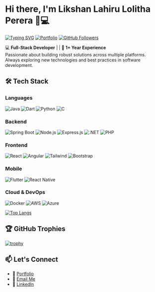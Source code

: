 # Hi there, I'm Likshan Lahiru Lolitha Perera 👨💻

[![Typing SVG](https://readme-typing-svg.demolab.com?font=Fira+Code&size=25&duration=4000&pause=1000&color=38C71A&width=435&lines=Full-Stack+Developer;Mobile+App+Enthusiast;Cloud+Solutions+Builder)](https://git.io/typing-svg)
[![Portfolio](https://img.shields.io/badge/Portfolio-FF7139?style=flat&logo=google-chrome&logoColor=white)](https://likshanlahiru.netlify.app/)
[![GitHub Followers](https://img.shields.io/github/followers/yourusername?label=Follow&style=social)](https://github.com/yourusername)

💻 **Full-Stack Developer** |  | 🚀 **1+ Year Experience**  
Passionate about building robust solutions across multiple platforms. Always exploring new technologies and best practices in software development.

## 🛠️ Tech Stack

### **Languages**
![Java](https://img.shields.io/badge/Java-ED8B00?style=flat&logo=openjdk&logoColor=white)
![Dart](https://img.shields.io/badge/Dart-0175C2?style=flat&logo=dart&logoColor=white)
![Python](https://img.shields.io/badge/Python-3776AB?style=flat&logo=python&logoColor=white)
![C](https://img.shields.io/badge/C-00599C?style=flat&logo=c&logoColor=white)

### **Backend**
![Spring Boot](https://img.shields.io/badge/Spring_Boot-6DB33F?style=flat&logo=springboot&logoColor=white)
![Node.js](https://img.shields.io/badge/Node.js-339933?style=flat&logo=nodedotjs&logoColor=white)
![Express.js](https://img.shields.io/badge/Express.js-000000?style=flat&logo=express&logoColor=white)
![.NET](https://img.shields.io/badge/.NET-512BD4?style=flat&logo=dotnet&logoColor=white)
![PHP](https://img.shields.io/badge/PHP-777BB4?style=flat&logo=php&logoColor=white)

### **Frontend**
![React](https://img.shields.io/badge/React-20232A?style=flat&logo=react&logoColor=61DAFB)
![Angular](https://img.shields.io/badge/Angular-DD0031?style=flat&logo=angular&logoColor=white)
![Tailwind](https://img.shields.io/badge/Tailwind_CSS-38B2AC?style=flat&logo=tailwind-css&logoColor=white)
![Bootstrap](https://img.shields.io/badge/Bootstrap-7952B3?style=flat&logo=bootstrap&logoColor=white)

### **Mobile**
![Flutter](https://img.shields.io/badge/Flutter-02569B?style=flat&logo=flutter&logoColor=white)
![React Native](https://img.shields.io/badge/React_Native-20232A?style=flat&logo=react&logoColor=61DAFB)

### **Cloud & DevOps**
![Docker](https://img.shields.io/badge/Docker-2496ED?style=flat&logo=docker&logoColor=white)
![AWS](https://img.shields.io/badge/AWS-232F3E?style=flat&logo=amazonaws&logoColor=white)
![Azure](https://img.shields.io/badge/Azure-0089D6?style=flat&logo=microsoftazure&logoColor=white)



[![Top Langs](https://github-readme-stats.vercel.app/api/top-langs/?username=yourusername&layout=compact&theme=radical)](https://github.com/yourusername)

## 🏆 GitHub Trophies
[![trophy](https://github-profile-trophy.vercel.app/?username=yourusername&theme=onedark&row=2&column=4)](https://github.com/ryo-ma/github-profile-trophy)

## 📫 Let's Connect
- 🔗 [Portfolio](https://likshanlahiru.netlify.app/)
- 📧 [Email Me](mailto:lahiru212001@gmail.com)
- 💼 [LinkedIn](https://www.linkedin.com/in/likshan-lahiru/)

